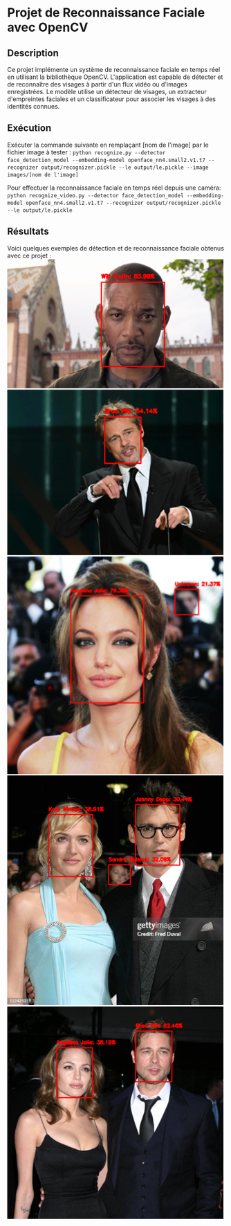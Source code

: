 # Projet de Reconnaissance Faciale avec OpenCV

## Description
Ce projet implémente un système de reconnaissance faciale en temps réel en utilisant la bibliothèque OpenCV. L'application est capable de détecter et de reconnaître des visages à partir d'un flux vidéo ou d'images enregistrées. Le modèle utilise un détecteur de visages, un extracteur d'empreintes faciales et un classificateur pour associer les visages à des identités connues.

## Exécution
Exécuter la commande suivante en remplaçant [nom de l'image] par le fichier image à tester : `python recognize.py --detector face_detection_model --embedding-model openface_nn4.small2.v1.t7 --recognizer output/recognizer.pickle --le output/le.pickle --image images/[nom de l'image]`

Pour effectuer la reconnaissance faciale en temps réel depuis une caméra: `python recognize_video.py --detector face_detection_model --embedding-model openface_nn4.small2.v1.t7 --recognizer output/recognizer.pickle --le output/le.pickle`

## Résultats
Voici quelques exemples de détection et de reconnaissance faciale obtenus avec ce projet :
<img src="results/result1.png" alt="Exemple de détection sur une image" width="500">
<img src="results/result2.png" alt="Exemple de détection sur une image" width="500">
<img src="results/result3.png" alt="Exemple de détection sur une image" width="500">
<img src="results/result4.png" alt="Exemple de détection sur une image" width="500">
<img src="results/result5.png" alt="Exemple de détection sur une image" width="500">
